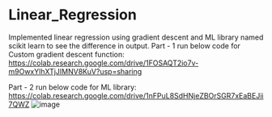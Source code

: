 # Linear_Regression
Implemented linear regression using gradient descent and ML library named scikit learn to see the difference in output.
Part - 1 run below code for Custom gradient descent function: 
https://colab.research.google.com/drive/1FOSAQT2io7v-m9OwxYlhXTjJIMNV8KuV?usp=sharing

Part - 2 run below code for ML library: 
https://colab.research.google.com/drive/1nFPuL8SdHNjeZBOrSGR7xEaBEJii7QWZ
![image](https://github.com/var595/Linear_Regression/assets/58761127/8548d977-9dcf-4646-8597-cb2837df744a)

